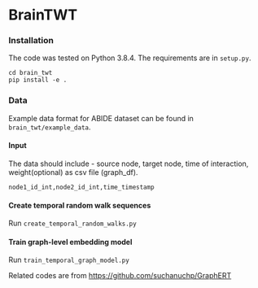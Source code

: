# BrainTWT
### Installation ###
The code was tested on Python 3.8.4. The requirements are in `setup.py`.
```
cd brain_twt
pip install -e .
```

### Data ###
Example data format for ABIDE dataset can be found in `brain_twt/example_data`.

#### Input
The data should include - source node, target node, time of interaction, weight(optional) as csv file (graph_df).
	
	node1_id_int,node2_id_int,time_timestamp

#### Create temporal random walk sequences 
Run `create_temporal_random_walks.py` 

#### Train graph-level embedding model
Run `train_temporal_graph_model.py`

Related codes are from https://github.com/suchanuchp/GraphERT